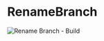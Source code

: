 # RenameBranch

![Rename Branch - Build](https://github.com/angelobelchior/RenameBranch/workflows/Rename%20Branch%20-%20Build/badge.svg?branch=CDSInternationalGolfClubAndResort)
